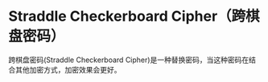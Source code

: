Straddle Checkerboard Cipher（跨棋盘密码）
=================================================

跨棋盘密码(Straddle Checkerboard Cipher)是一种替换密码，当这种密码在结合其他加密方式，加密效果会更好。